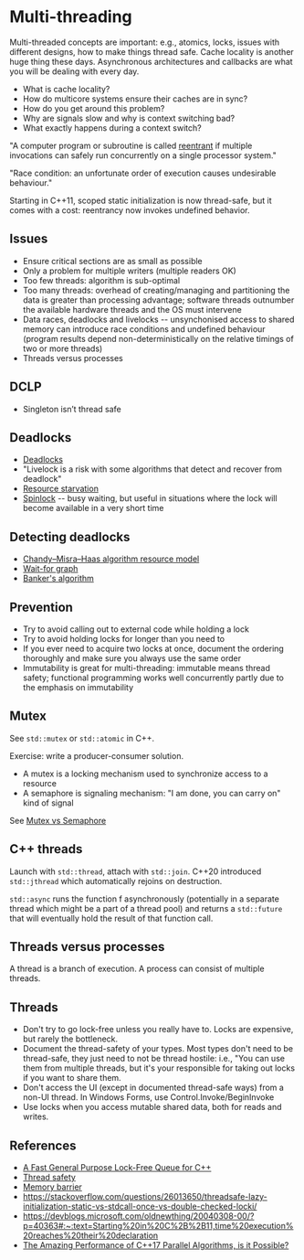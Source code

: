 # Multi-threading

Multi-threaded concepts are important: e.g., atomics, locks, issues with
different designs, how to make things thread safe. Cache locality is another
huge thing these days. Asynchronous architectures and callbacks are what you
will be dealing with every day.

- What is cache locality?
- How do multicore systems ensure their caches are in sync?
- How do you get around this problem?
- Why are signals slow and why is context switching bad?
- What exactly happens during a context switch?

"A computer program or subroutine is called
[reentrant](https://en.wikipedia.org/wiki/Reentrancy_(computing)) if multiple
invocations can safely run concurrently on a single processor system."

"Race condition: an unfortunate order of execution causes undesirable
behaviour."

Starting in C++11, scoped static initialization is now thread-safe, but it
comes with a cost: reentrancy now invokes undefined behavior.

## Issues
- Ensure critical sections are as small as possible
- Only a problem for multiple writers (multiple readers OK)
- Too few threads: algorithm is sub-optimal
- Too many threads: overhead of creating/managing and partitioning the data is
greater than processing advantage; software threads outnumber the available
hardware threads and the OS must intervene
- Data races, deadlocks and livelocks -- unsynchonised access to shared memory
can introduce race conditions and undefined behaviour (program results depend
non-deterministically on the relative timings of two or more threads)
- Threads versus processes

## DCLP
- Singleton isn’t thread safe

## Deadlocks
- [Deadlocks](https://en.wikipedia.org/wiki/Deadlock)
- "Livelock is a risk with some algorithms that detect and recover from deadlock"
- [Resource starvation](https://en.wikipedia.org/wiki/Starvation_(computer_science))
- [Spinlock](https://en.wikipedia.org/wiki/Spinlock) -- busy waiting, but
  useful in situations where the lock will become available in a very short time

## Detecting deadlocks
- [Chandy–Misra–Haas algorithm resource model](https://en.wikipedia.org/wiki/Chandy%E2%80%93Misra%E2%80%93Haas_algorithm_resource_model)
- [Wait-for graph](https://en.wikipedia.org/wiki/Wait-for_graph)
- [Banker's algorithm](https://en.wikipedia.org/wiki/Banker%27s_algorithm)

## Prevention
- Try to avoid calling out to external code while holding a lock
- Try to avoid holding locks for longer than you need to
- If you ever need to acquire two locks at once, document the ordering
thoroughly and make sure you always use the same order
- Immutability is great for multi-threading: immutable means thread safety;
functional programming works well concurrently partly due to the emphasis on
immutability

## Mutex
See `std::mutex` or `std::atomic` in C++.

Exercise: write a producer-consumer solution.

- A mutex is a locking mechanism used to synchronize access to a resource
- A semaphore is signaling mechanism: "I am done, you can carry on" kind of signal

See [Mutex vs Semaphore](https://www.geeksforgeeks.org/mutex-vs-semaphore/)

## C++ threads
Launch with `std::thread`, attach with `std::join`. C++20 introduced `std::jthread` which automatically rejoins on destruction.

`std::async` runs the function f asynchronously (potentially in a separate thread which might be a part of a thread pool) and returns a `std::future` that will eventually hold the result of that function call.

## Threads versus processes
A thread is a branch of execution. A process can consist of multiple threads.

## Threads
- Don't try to go lock-free unless you really have to. Locks are expensive, but
rarely the bottleneck.
- Document the thread-safety of your types. Most types don't need to be
thread-safe, they just need to not be thread hostile: i.e., "You can use them
from multiple threads, but it's your responsible for taking out locks if you
want to share them.
- Don't access the UI (except in documented thread-safe ways) from a non-UI
thread. In Windows Forms, use Control.Invoke/BeginInvoke
- Use locks when you access mutable shared data, both for reads and writes.

## References
- [ A Fast General Purpose Lock-Free Queue for
  C++](https://moodycamel.com/blog/2014/a-fast-general-purpose-lock-free-queue-for-c++.htm)
- [Thread safety](https://en.wikipedia.org/wiki/Thread_safety)
- [Memory barrier](https://en.wikipedia.org/wiki/Memory_barrier)
- https://stackoverflow.com/questions/26013650/threadsafe-lazy-initialization-static-vs-stdcall-once-vs-double-checked-locki/
- https://devblogs.microsoft.com/oldnewthing/20040308-00/?p=40363#:~:text=Starting%20in%20C%2B%2B11,time%20execution%20reaches%20their%20declaration
- [The Amazing Performance of C++17 Parallel Algorithms, is it
  Possible?](https://www.bfilipek.com/2018/11/parallel-alg-perf.html)
